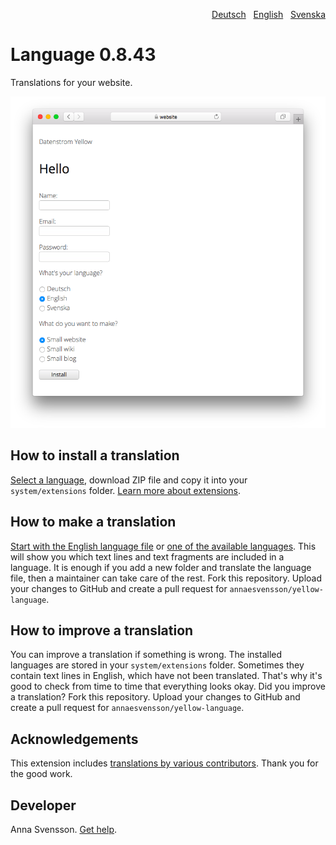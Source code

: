 <p align="right"><a href="README-de.md">Deutsch</a> &nbsp; <a href="README.md">English</a> &nbsp; <a href="README-sv.md">Svenska</a></p>

# Language 0.8.43

Translations for your website.

<p align="center"><img src="language-screenshot.png?raw=true" alt="Screenshot"></p>

## How to install a translation

[Select a language](https://github.com/annaesvensson/yellow-language/tree/main/translations), download ZIP file and copy it into your `system/extensions` folder. [Learn more about extensions](https://github.com/annaesvensson/yellow-update).

## How to make a translation

[Start with the English language file](https://github.com/annaesvensson/yellow-language/blob/main/translations/english/english.php) or [one of the available languages](https://github.com/annaesvensson/yellow-language/tree/main/translations). This will show you which text lines and text fragments are included in a language. It is enough if you add a new folder and translate the language file, then a maintainer can take care of the rest. Fork this repository. Upload your changes to GitHub and create a pull request for `annaesvensson/yellow-language`.

## How to improve a translation

You can improve a translation if something is wrong. The installed languages are stored in your `system/extensions` folder. Sometimes they contain text lines in English, which have not been translated. That's why it's good to check from time to time that everything looks okay. Did you improve a translation? Fork this repository. Upload your changes to GitHub and create a pull request for `annaesvensson/yellow-language`.

## Acknowledgements

This extension includes [translations by various contributors](https://github.com/annaesvensson/yellow-language/graphs/contributors). Thank you for the good work.

## Developer

Anna Svensson. [Get help](https://datenstrom.se/yellow/help/).
